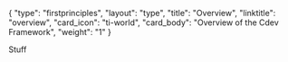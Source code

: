 {
    "type": "firstprinciples",
    "layout": "type",
    "title": "Overview",
    "linktitle": "overview", 
    "card_icon": "ti-world",
    "card_body": "Overview of the Cdev Framework",
    "weight": "1"
}

Stuff
